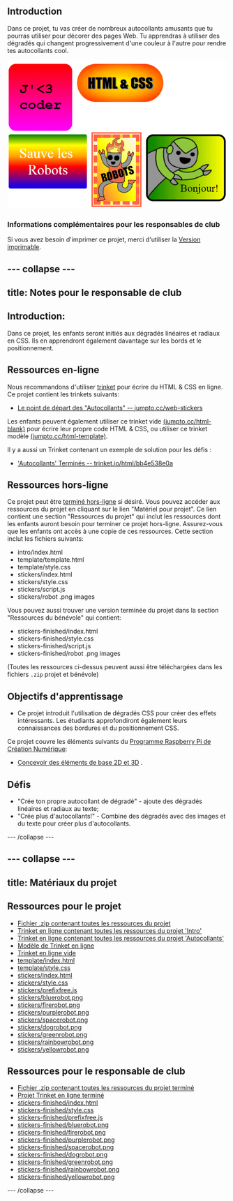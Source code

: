 ## Introduction

Dans ce projet, tu vas créer de nombreux autocollants amusants que tu pourras utiliser pour décorer des pages Web. Tu apprendras à utiliser des dégradés qui changent progressivement d'une couleur à l'autre pour rendre tes autocollants cool.

![capture d'écran](images/stickers-finished.png)

### Informations complémentaires pour les responsables de club

Si vous avez besoin d'imprimer ce projet, merci d'utiliser la [Version imprimable](https://projects.raspberrypi.org/en/projects/stickers/print).

## \--- collapse \---

## title: Notes pour le responsable de club

## Introduction:

Dans ce projet, les enfants seront initiés aux dégradés linéaires et radiaux en CSS. Ils en apprendront également davantage sur les bords et le positionnement.

## Ressources en-ligne

Nous recommandons d'utiliser [trinket](https://trinket.io/) pour écrire du HTML & CSS en ligne. Ce projet contient les trinkets suivants:

* [Le point de départ des "Autocollants" -- jumpto.cc/web-stickers](http://jumpto.cc/web-stickers)

Les enfants peuvent également utiliser ce trinket vide [(jumpto.cc/html-blank)](http://jumpto.cc/html-blank) pour écrire leur propre code HTML & CSS, ou utiliser ce trinket modèle [(jumpto.cc/html-template)](http://jumpto.cc/html-template).

Il y a aussi un Trinket contenant un exemple de solution pour les défis :

* ['Autocollants' Terminés -- trinket.io/html/bb4e538e0a](https://trinket.io/html/bb4e538e0a)

## Ressources hors-ligne

Ce projet peut être [terminé hors-ligne](https://www.codeclubprojects.org/en-GB/resources/webdev-working-offline/) si désiré. Vous pouvez accéder aux ressources du projet en cliquant sur le lien "Matériel pour projet". Ce lien contient une section "Ressources du projet" qui inclut les ressources dont les enfants auront besoin pour terminer ce projet hors-ligne. Assurez-vous que les enfants ont accès à une copie de ces ressources. Cette section inclut les fichiers suivants:

* intro/index.html
* template/template.html
* template/style.css
* stickers/index.html
* stickers/style.css
* stickers/script.js
* stickers/robot .png images

Vous pouvez aussi trouver une version terminée du projet dans la section "Ressources du bénévole" qui contient:

* stickers-finished/index.html
* stickers-finished/style.css
* stickers-finished/script.js
* stickers-finished/robot .png images

(Toutes les ressources ci-dessus peuvent aussi être téléchargées dans les fichiers `.zip` projet et bénévole)

## Objectifs d'apprentissage

* Ce projet introduit l'utilisation de dégradés CSS pour créer des effets intéressants. Les étudiants approfondiront également leurs connaissances des bordures et du positionnement CSS. 

Ce projet couvre les éléments suivants du [Programme Raspberry Pi de Création Numérique](http://rpf.io/curriculum):

* [Concevoir des éléments de base 2D et 3D](https://www.raspberrypi.org/curriculum/design/creator) .

## Défis

* "Crée ton propre autocollant de dégradé" - ajoute des dégradés linéaires et radiaux au texte;
* "Crée plus d'autocollants!" - Combine des dégradés avec des images et du texte pour créer plus d'autocollants.

\--- /collapse \---

## \--- collapse \---

## title: Matériaux du projet

## Ressources pour le projet

* [Fichier .zip contenant toutes les ressources du projet](http://rpf.io/p/en/stickers-go)
* [Trinket en ligne contenant toutes les ressources du projet 'Intro'](http://jumpto.cc/web-intro)
* [Trinket en ligne contenant toutes les ressources du projet 'Autocollants'](http://jumpto.cc/web-stickers)
* [Modèle de Trinket en ligne](http://jumpto.cc/trinket-template)
* [Trinket en ligne vide](http://jumpto.cc/trinket-blank)
* [template/index.html](resources/template-index.html)
* [template/style.css](resources/template-style.css)
* [stickers/index.html](resources/stickers-index.html)
* [stickers/style.css](resources/stickers-style.css)
* [stickers/prefixfree.js](resources/stickers-prefixfree.js)
* [stickers/bluerobot.png](resources/stickers-bluerobot.png)
* [stickers/firerobot.png](resources/stickers-firerobot.png)
* [stickers/purplerobot.png](resources/stickers-purplerobot.png)
* [stickers/spacerobot.png](resources/stickers-spacerobot.png)
* [stickers/dogrobot.png](resources/stickers-dogrobot.png)
* [stickers/greenrobot.png](resources/stickers-greenrobot.png)
* [stickers/rainbowrobot.png](resources/stickers-rainbowrobot.png)
* [stickers/yellowrobot.png](resources/stickers-yellowrobot.png)

## Ressources pour le responsable de club

* [Fichier .zip contenant toutes les ressources du projet terminé](http://rpf.io/p/en/stickers-go)
* [Projet Trinket en ligne terminé](https://trinket.io/html/bb4e538e0a)
* [stickers-finished/index.html](resources/stickers-finished-index.html)
* [stickers-finished/style.css](resources/stickers-finished-style.css)
* [stickers-finished/prefixfree.js](resources/stickers-finished-prefixfree.js)
* [stickers-finished/bluerobot.png](resources/stickers-finished-bluerobot.png)
* [stickers-finished/firerobot.png](resources/stickers-finished-firerobot.png)
* [stickers-finished/purplerobot.png](resources/stickers-finished-purplerobot.png)
* [stickers-finished/spacerobot.png](resources/stickers-finished-spacerobot.png)
* [stickers-finished/dogrobot.png](resources/stickers-finished-dogrobot.png)
* [stickers-finished/greenrobot.png](resources/stickers-finished-greenrobot.png)
* [stickers-finished/rainbowrobot.png](resources/stickers-finished-rainbowrobot.png)
* [stickers-finished/yellowrobot.png](resources/stickers-finished-yellowrobot.png)

\--- /collapse \---
